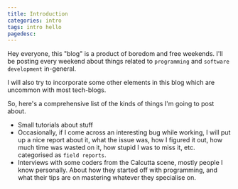 ```yaml
---
title: Introduction
categories: intro
tags: intro hello
pagedesc: 
---
```

Hey everyone, this "blog" is a product of boredom and free weekends.
I'll be posting every weekend about things related to `programming` and `software development` 
in-general.

I will also try to incorporate some other elements in this blog which 
 are uncommon with most tech-blogs.
 
So, here's a comprehensive list of the kinds of things I'm going to post about.

- Small tutorials about stuff
- Occasionally, if I come across an interesting bug while working, I will put up a
 nice report about it, what the issue was, how I figured it out, how much time was wasted on it, 
 how stupid I was to miss it, etc. categorised as `field reports`.
- Interviews with some coders from the Calcutta scene, mostly people I know personally. 
About how they started off with programming, and what their 
tips are on mastering whatever they specialise on.